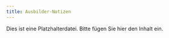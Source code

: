 ```yaml
---
title: Ausbilder-Notizen
---
```



Dies ist eine Platzhalterdatei. Bitte fügen Sie hier den Inhalt ein.

